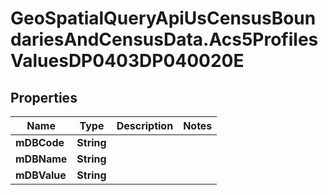 # GeoSpatialQueryApiUsCensusBoundariesAndCensusData.Acs5ProfilesValuesDP0403DP040020E

## Properties

Name | Type | Description | Notes
------------ | ------------- | ------------- | -------------
**mDBCode** | **String** |  | 
**mDBName** | **String** |  | 
**mDBValue** | **String** |  | 



